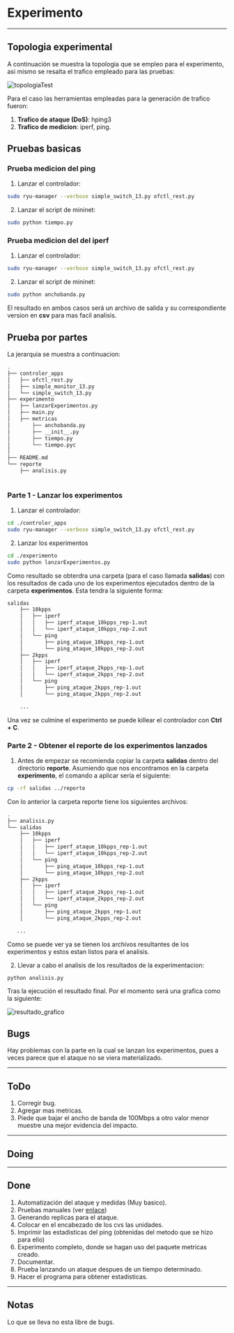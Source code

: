 # Experimento #
----
## Topologia experimental ##

A continuación se muestra la topologia que se empleo para el experimento, asi mismo se resalta el trafico empleado para las pruebas:

![topologiaTest](topologiaTest.png)

Para el caso las herramientas empleadas para la generación de trafico fueron:
1. **Trafico de ataque (DoS)**: hping3
2. **Trafico de medicion**: iperf, ping.

## Pruebas basicas ##

### Prueba medicion del ping ###

1. Lanzar el controlador:

```bash
sudo ryu-manager --verbose simple_switch_13.py ofctl_rest.py
```

2. Lanzar el script de mininet:

```bash
sudo python tiempo.py
```

### Prueba medicion del del iperf ###

1. Lanzar el controlador:

```bash
sudo ryu-manager --verbose simple_switch_13.py ofctl_rest.py
```

2. Lanzar el script de mininet:

```bash
sudo python anchobanda.py
```

El resultado en ambos casos será un archivo de salida y su correspondiente version en **csv** para mas facil analisis.

## Prueba por partes ##

La jerarquia se muestra a continuacion:

```bash
.
├── controler_apps
│   ├── ofctl_rest.py
│   ├── simple_monitor_13.py
│   └── simple_switch_13.py
├── experimento
│   ├── lanzarExperimentos.py
│   ├── main.py
│   ├── metricas
│       ├── anchobanda.py
│       ├── __init__.py
│       ├── tiempo.py
│       └── tiempo.pyc
│   
├── README.md
└── reporte
    ├── analisis.py
   
```

### Parte 1 - Lanzar los experimentos ### 

1. Lanzar el controlador:

```bash
cd ./controler_apps
sudo ryu-manager --verbose simple_switch_13.py ofctl_rest.py
```

2. Lanzar los experimentos

```bash
cd ./experimento
sudo python lanzarExperimentos.py 
```

Como resultado se obterdra una carpeta (para el caso llamada **salidas**) con los resultados de cada uno de los experimentos ejecutados dentro de la carpeta **experimentos**. Esta tendra la siguiente forma:

```bash
salidas
    ├── 10kpps
    │   ├── iperf
    │   │   ├── iperf_ataque_10kpps_rep-1.out
    │   │   └── iperf_ataque_10kpps_rep-2.out
    │   └── ping
    │       ├── ping_ataque_10kpps_rep-1.out
    │       └── ping_ataque_10kpps_rep-2.out
    ├── 2kpps
    │   ├── iperf
    │   │   ├── iperf_ataque_2kpps_rep-1.out
    │   │   └── iperf_ataque_2kpps_rep-2.out
    │   └── ping
    │       ├── ping_ataque_2kpps_rep-1.out
    │       └── ping_ataque_2kpps_rep-2.out

    ...

```

Una vez se culmine el experimento se puede killear el controlador con **Ctrl + C**.

### Parte 2 - Obtener el reporte de los experimentos lanzados ### 

1. Antes de empezar se recomienda copiar la carpeta **salidas** dentro del directorio **reporte**. Asumiendo que nos encontramos en la carpeta **experimento**, el comando a aplicar sería el siguiente:

```bash
cp -rf salidas ../reporte
```

Con lo anterior la carpeta reporte tiene los siguientes archivos:

```bash
.
├── analisis.py
└── salidas
    ├── 10kpps
    │   ├── iperf
    │   │   ├── iperf_ataque_10kpps_rep-1.out
    │   │   └── iperf_ataque_10kpps_rep-2.out
    │   └── ping
    │       ├── ping_ataque_10kpps_rep-1.out
    │       └── ping_ataque_10kpps_rep-2.out
    ├── 2kpps
    │   ├── iperf
    │   │   ├── iperf_ataque_2kpps_rep-1.out
    │   │   └── iperf_ataque_2kpps_rep-2.out
    │   └── ping
    │       ├── ping_ataque_2kpps_rep-1.out
    │       └── ping_ataque_2kpps_rep-2.out

   ...
```

Como se puede ver ya se tienen los archivos resultantes de los experimentos y estos estan listos para el analisis.

2. Llevar a cabo el analisis de los resultados de la experimentacion:

```
python analisis.py
```

Tras la ejecución el resultado final. Por el momento será una grafica como la siguiente:

![resultado_grafico](resultado_grafico.png)

## Bugs ##

Hay problemas con la parte en la cual se lanzan los experimentos, pues a veces parece que el ataque no se viera materializado.

----
## ToDo ##

1. Corregir bug.
2. Agregar mas metricas.
3. Piede que bajar el ancho de banda de 100Mbps a otro valor menor muestre una mejor evidencia del impacto.

----
## Doing ##


----
## Done ##
1. Automatización del ataque y medidas (Muy basico).
2. Pruebas manuales (ver [enlace](https://github.com/tigarto/2019_test/blob/master/febrero/04/README.md))
3. Generando replicas para el ataque.
4. Colocar en el encabezado de los cvs las unidades.
5. Imprimir las estadisticas del ping (obtenidas del metodo que se hizo para ello)
6. Experimento completo, donde se hagan uso del paquete metricas creado.
7. Documentar.
8. Prueba lanzando un ataque despues de un tiempo determinado.
9. Hacer el programa para obtener estadisticas. 
   
----
## Notas ##
Lo que se lleva no esta libre de bugs.